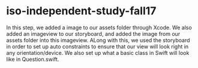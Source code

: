 # iso-independent-study-fall17
In this step, we added a image to our assets folder through Xcode. We also added an imageview to our storyboard, and added the image from our assets folder into this imageview. ALong with this, we used the storyboard in order to set up auto constraints to ensure that our view will look right in any orientation/device. We also set up what a basic class in Swift will look like in Question.swift.
